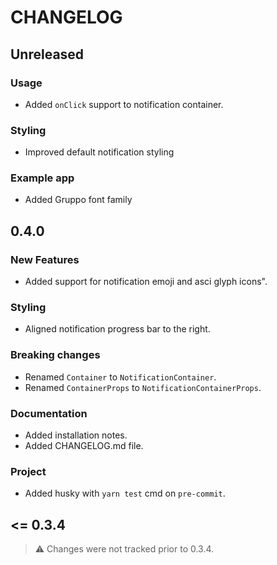 # CHANGELOG

## Unreleased

### Usage

- Added `onClick` support to notification container.

### Styling

- Improved default notification styling

### Example app

- Added Gruppo font family

## 0.4.0

### New Features

- Added support for notification emoji and asci glyph icons".

### Styling

- Aligned notification progress bar to the right.

### Breaking changes

- Renamed `Container` to `NotificationContainer`.
- Renamed `ContainerProps` to `NotificationContainerProps`.

### Documentation

- Added installation notes.
- Added CHANGELOG.md file.

### Project

- Added husky with `yarn test` cmd on `pre-commit`.

## <= 0.3.4

> ⚠️ Changes were not tracked prior to 0.3.4.
